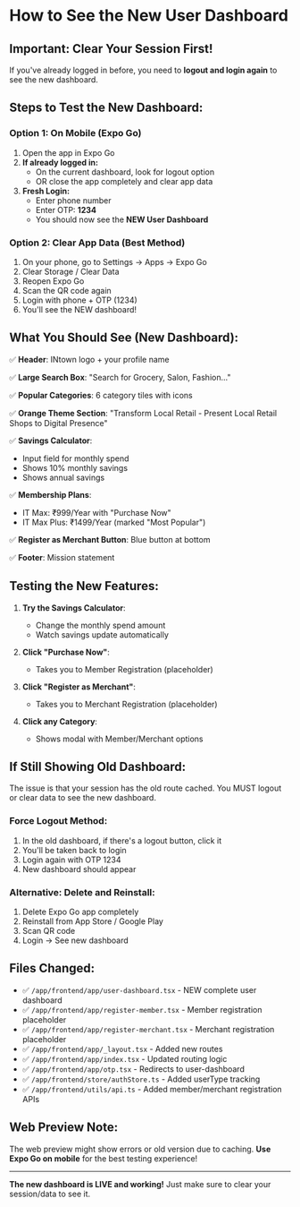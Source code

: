 # How to See the New User Dashboard

## Important: Clear Your Session First!

If you've already logged in before, you need to **logout and login again** to see the new dashboard.

## Steps to Test the New Dashboard:

### Option 1: On Mobile (Expo Go)
1. Open the app in Expo Go
2. **If already logged in:**
   - On the current dashboard, look for logout option
   - OR close the app completely and clear app data
3. **Fresh Login:**
   - Enter phone number
   - Enter OTP: **1234**
   - You should now see the **NEW User Dashboard**

### Option 2: Clear App Data (Best Method)
1. On your phone, go to Settings → Apps → Expo Go
2. Clear Storage / Clear Data
3. Reopen Expo Go
4. Scan the QR code again
5. Login with phone + OTP (1234)
6. You'll see the NEW dashboard!

## What You Should See (New Dashboard):

✅ **Header**: INtown logo + your profile name

✅ **Large Search Box**: "Search for Grocery, Salon, Fashion..."

✅ **Popular Categories**: 6 category tiles with icons

✅ **Orange Theme Section**: "Transform Local Retail - Present Local Retail Shops to Digital Presence"

✅ **Savings Calculator**: 
   - Input field for monthly spend
   - Shows 10% monthly savings
   - Shows annual savings

✅ **Membership Plans**:
   - IT Max: ₹999/Year with "Purchase Now"
   - IT Max Plus: ₹1499/Year (marked "Most Popular")

✅ **Register as Merchant Button**: Blue button at bottom

✅ **Footer**: Mission statement

## Testing the New Features:

1. **Try the Savings Calculator**: 
   - Change the monthly spend amount
   - Watch savings update automatically

2. **Click "Purchase Now"**: 
   - Takes you to Member Registration (placeholder)

3. **Click "Register as Merchant"**: 
   - Takes you to Merchant Registration (placeholder)

4. **Click any Category**: 
   - Shows modal with Member/Merchant options

## If Still Showing Old Dashboard:

The issue is that your session has the old route cached. You MUST logout or clear data to see the new dashboard.

### Force Logout Method:
1. In the old dashboard, if there's a logout button, click it
2. You'll be taken back to login
3. Login again with OTP 1234
4. New dashboard should appear

### Alternative: Delete and Reinstall:
1. Delete Expo Go app completely
2. Reinstall from App Store / Google Play
3. Scan QR code
4. Login → See new dashboard

## Files Changed:

- ✅ `/app/frontend/app/user-dashboard.tsx` - NEW complete user dashboard
- ✅ `/app/frontend/app/register-member.tsx` - Member registration placeholder
- ✅ `/app/frontend/app/register-merchant.tsx` - Merchant registration placeholder
- ✅ `/app/frontend/app/_layout.tsx` - Added new routes
- ✅ `/app/frontend/app/index.tsx` - Updated routing logic
- ✅ `/app/frontend/app/otp.tsx` - Redirects to user-dashboard
- ✅ `/app/frontend/store/authStore.ts` - Added userType tracking
- ✅ `/app/frontend/utils/api.ts` - Added member/merchant registration APIs

## Web Preview Note:

The web preview might show errors or old version due to caching. **Use Expo Go on mobile** for the best testing experience!

---

**The new dashboard is LIVE and working!** Just make sure to clear your session/data to see it.

